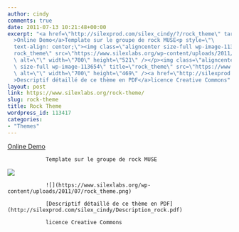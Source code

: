 ```yaml
---
author: cindy
comments: true
date: 2011-07-13 10:21:48+00:00
excerpt: "<a href=\"http://silexprod.com/silex_cindy/?/rock_theme\" target=\"_blank\"\
  >Online Demo</a>Template sur le groupe de rock MUSE<p style=\"\
  text-align: center;\"><img class=\"aligncenter size-full wp-image-113652\" title=\"\
  rock_theme\" src=\"https://www.silexlabs.org/wp-content/uploads/2011/07/rock_theme1.png\"\
  \ alt=\"\" width=\"700\" height=\"521\" /></p><img class=\"aligncenter\
  \ size-full wp-image-113654\" title=\"rock_theme\" src=\"https://www.silexlabs.org/wp-content/uploads/2011/07/rock_theme.png\"\
  \ alt=\"\" width=\"700\" height=\"469\" /><a href=\"http://silexprod.com/silex_cindy/Description_rock.pdf\"\
  >Descriptif détaillé de ce thème en PDF</a>licence Creative Commons"
layout: post
link: https://www.silexlabs.org/rock-theme/
slug: rock-theme
title: Rock Theme
wordpress_id: 113417
categories:
- "Themes"
---
```


[Online Demo](http://silexprod.com/silex_cindy/?/rock_theme)

				Template sur le groupe de rock MUSE


![](https://www.silexlabs.org/wp-content/uploads/2011/07/rock_theme1.png)


				![](https://www.silexlabs.org/wp-content/uploads/2011/07/rock_theme.png)

				[Descriptif détaillé de ce thème en PDF](http://silexprod.com/silex_cindy/Description_rock.pdf)

				licence Creative Commons

